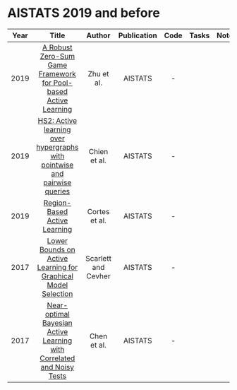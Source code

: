 # AISTATS 2019 and before

| Year |                                                       Title                                                       |   Author    | Publication | Code | Tasks | Notes | Datasets| Notions |
|:----:|:-----------------------------------------------------------------------------------------------------------------:|:-----------:|:-----------:|:----:|:----:|:-----:|:-----:|:-----:|
| 2019 |       [A Robust Zero-Sum Game Framework for Pool-based Active Learning](https://proceedings.mlr.press/v89/zhu19a.html)       |     Zhu et al.      |   AISTATS   |  -   |      |       |
| 2019 | [HS2: Active learning over hypergraphs with pointwise and pairwise queries](https://proceedings.mlr.press/v89/chien19a.html) |    Chien et al.     |   AISTATS   |  -   |      |       |
| 2019 |                       [Region-Based Active Learning](https://proceedings.mlr.press/v89/cortes19a.html)                       |    Cortes et al.    |   AISTATS   |  -   |      |       |
| 2017 |     [Lower Bounds on Active Learning for Graphical Model Selection](https://proceedings.mlr.press/v54/scarlett17a.html)      | Scarlett and Cevher |   AISTATS   |  -   |      |       |
| 2017 |   [Near-optimal Bayesian Active Learning with Correlated and Noisy Tests](https://proceedings.mlr.press/v54/chen17b.html)    |     Chen et al.     |   AISTATS   |  -   |      |       |
